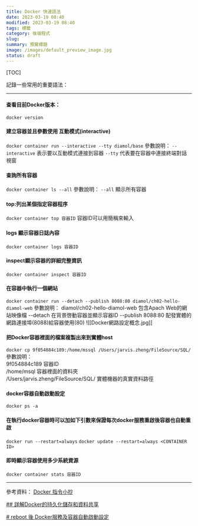 ```yaml
---
title: Docker 快速語法
date: 2023-03-19 08:40
modified: 2023-03-19 08:40
tags: 標籤
category: 後端程式
slug:
summary: 預覽標題
image: /images/default_preview_image.jpg
status: draft
---
```


[TOC]

記錄一些常用的重要語法：

---

#### 查看目前Docker版本：
`docker version`

#### 建立容器並且參數使用 互動模式(interactive)
`docker container run --interactive --tty diamol/base`
參數說明：
`--interactive` 表示要以互動模式連接到容器
`--tty` 代表要在容器中連接終端對話視窗

#### 查詢所有容器
`docker container ls --all`
參數說明：
`--all` 顯示所有容器

#### top:列出某個指定容器程序
`docker container top 容器ID` 容器ID可以用簡稱來輸入

#### logs 顯示容器日誌內容 
`docker container logs 容器ID`

#### inspect顯示容器的詳細完整資訊
`docker container inspect 容器ID`

#### 在容器中執行一個網站
`docker container run --detach --publish 8088:80 diamol/ch02-hello-diamol-web`
參數說明：
diamol/ch02-hello-diamol-web 包含Apach Web的網站映像檔
--detach 在背景啓動容器並顯示容器ID
--publish 8088:80 配發實體的網路連接埠(8088)給容器使用(80)
![[Docker網路設定概念.jpg]]


#### 把Docker容器裡面的檔案複製出來到實體host
`docker cp 9f054884c189:/home/mssql /Users/jarvis.zheng/FileSource/SQL/`
參數說明：  
9f054884c189 容器ID  
/home/msql 容器裡面的資料夾  
/Users/jarvis.zheng/FileSource/SQL/ 實體機器的真實資料路徑

#### docker容器自動啟動設定
`docker ps -a`

#### 在執行docker容器時可以加如下引數來保證每次docker服務重啟後容器也自動重啟
`docker run --restart=always`
`docker update --restart=always <CONTAINER ID>`


#### 即時顯示容器使用多少系統資源
`docker container stats 容器ID`


---

參考資料：
[Docker 指令小抄](https://mileslin.github.io/2019/04/Docker-%E6%8C%87%E4%BB%A4%E5%B0%8F%E6%8A%84/)

[## 詳解Docker的持久化儲存和資料共享](https://www.itread01.com/article/1534317484.html)

[# reboot 後 Docker服務及容器自動啟動設定](https://www.796t.com/content/1549721921.html)